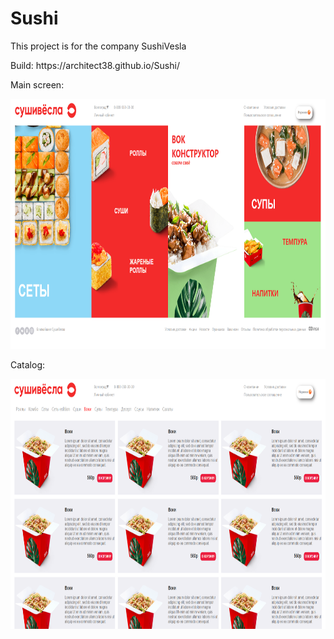 <h1>Sushi</h1>
<p>This project is for the company SushiVesla</p>
<p>Build: https://architect38.github.io/Sushi/</p>
<p>Main screen:</p>
<img height="400px" src="https://raw.githubusercontent.com/Architect38/Sushi/master/public/temp/screen_for_readme_1.png"/>
<p>Catalog:</p>
<img height="400px" src="https://raw.githubusercontent.com/Architect38/Sushi/master/public/temp/screen_for_readme_2.png"/>
